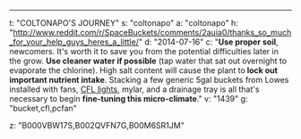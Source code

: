 ---
t: "COLTONAPO'S JOURNEY"
s: "coltonapo"
a: "coltonapo"
h: "http://www.reddit.com/r/SpaceBuckets/comments/2auia0/thanks_so_much_for_your_help_guys_heres_a_little/"
d: "2014-07-16"
c: "<strong>Use proper soil</strong>, newcomers. It's worth it to save you from the potential difficulties later in the grow. <strong>Use cleaner water if possible</strong> (tap water that sat out overnight to evaporate the chlorine). High salt content will cause the plant to<strong> lock out important nutrient intake</strong>. Stacking a few generic 5gal buckets from Lowes installed with fans, <a href='ttp://www.amazon.com/s/?_encoding=UTF8&camp=1789&creative=390957&field-keywords=23w%20cfl&linkCode=ur2&rh=i%3Aaps%2Ck%3A23w%20cfl&tag=spacbuck-20&url=search-alias%3Daps&linkId=TOD5YZ7WINHSD7WK'>CFL lights</a>, mylar, and a drainage tray is all that's necessary to begin <strong>fine-tuning this micro-climate</strong>."
v: "1439"
g: "bucket,cfl,pcfan"

z: "B000VBW17S,B002QVFN7G,B00M6SR1JM"
